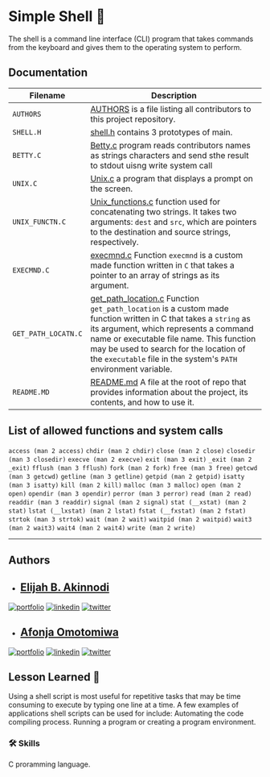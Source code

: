 # Simple Shell :shell:

The shell is a command line interface (CLI) program that takes commands from the keyboard and gives them to the operating system to perform.


## Documentation


| Filename | Description |
| -------- | ----------- |
| `AUTHORS` | [AUTHORS](./AUTHORS) is a file listing all contributors to this project repository. |
| `SHELL.H`  | [shell.h](./shell.h) contains 3 prototypes of main. |
| `BETTY.C` | [Betty.c](./0-betty.c) program reads contributors names as strings characters and send sthe result to stdout uisng write system call |
| `UNIX.C` | [Unix.c](./Unix.c) a program that displays a prompt on the screen. |
| `UNIX_FUNCTN.C` | [Unix_functions.c](./Unix_functions.c) function used for concatenating two strings. It takes two arguments: `dest` and `src`, which are pointers to the destination and source strings, respectively. |
| `EXECMND.C` | [execmnd.c](./execmnd.c) Function `execmnd` is a custom made function written in `C` that takes a pointer to an array of strings as its argument. |
| `GET_PATH_LOCATN.C` | [get_path_location.c](./get_path_location.c) Function `get_path_location` is a custom made function written in C that takes a `string` as its argument, which represents a command name or executable file name. This function may be used to search for the location of the `executable` file in the system's `PATH` environment variable. |
| `README.MD` | [README.md](./README.md) A file at the root of repo that provides information about the project, its contents, and how to use it. |

## List of allowed functions and system calls

`access (man 2 access)`  `chdir (man 2 chdir)`  `close (man 2 close)`  `closedir (man 3 closedir)`  `execve (man 2 execve)`
`exit (man 3 exit)`  `_exit (man 2 _exit)`  `fflush (man 3 fflush)`  `fork (man 2 fork)`  `free (man 3 free)`
`getcwd (man 3 getcwd)`  `getline (man 3 getline)`  `getpid (man 2 getpid)`  `isatty (man 3 isatty)`  `kill (man 2 kill)`
`malloc (man 3 malloc)`  `open (man 2 open)`  `opendir (man 3 opendir)`  `perror (man 3 perror)`  `read (man 2 read)`
`readdir (man 3 readdir)`  `signal (man 2 signal)`  `stat (__xstat) (man 2 stat)`  `lstat (__lxstat) (man 2 lstat)`
`fstat (__fxstat) (man 2 fstat)`  `strtok (man 3 strtok)`  `wait (man 2 wait)`  `waitpid (man 2 waitpid)`  `wait3 (man 2 wait3)`
`wait4 (man 2 wait4)`  `write (man 2 write)`

---
## Authors

- ## [Elijah B. Akinnodi](https://www.github.com/Akinsbaba12)

[![portfolio](https://img.shields.io/badge/my_portfolio-000?style=for-the-badge&logo=ko-fi&logoColor=white)](https://github.com/Akinsbaba12/simple_shell/)
[![linkedin](https://img.shields.io/badge/linkedin-0A66C2?style=for-the-badge&logo=linkedin&logoColor=white)](https://www.linkedin.com/mwlite/in/elijah-b-akinnodi-002bb952/)
[![twitter](https://img.shields.io/badge/twitter-1DA1F2?style=for-the-badge&logo=twitter&logoColor=white)](https://mobile.twitter.com/Akinsbaba12/)


- ## [Afonja Omotomiwa](https://github.com/omotomiwa26)

[![portfolio](https://img.shields.io/badge/my_portfolio-000?style=for-the-badge&logo=ko-fi&logoColor=white)](https://github.com/Akinsbaba12/simple_shell)
[![linkedin](https://img.shields.io/badge/linkedin-0A66C2?style=for-the-badge&logo=linkedin&logoColor=white)](https://www.linkedin.com/mwlite/in/afonja-omotomiwa-6b80b61b2/)
[![twitter](https://img.shields.io/badge/twitter-1DA1F2?style=for-the-badge&logo=twitter&logoColor=white)](https://mobile.twitter.com/i_am_omotomiwa/)

## Lesson Learned :page_with_curl:

Using a shell script is most useful for repetitive tasks that may be time consuming to execute by typing one line at a time. A few examples of applications shell scripts can be used for include: Automating the code compiling process. Running a program or creating a program environment.




### 🛠 Skills
C proramming language.
